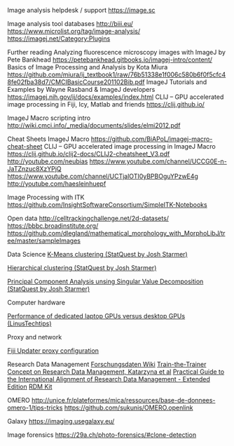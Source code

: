 Image analysis helpdesk / support
https://image.sc

Image analysis tool databases
http://biii.eu/
https://www.microlist.org/tag/image-analysis/
https://imagej.net/Category:Plugins

Further reading
Analyzing fluorescence microscopy images with ImageJ by Pete Bankhead
https://petebankhead.gitbooks.io/imagej-intro/content/
Basics of Image Processing and Analysis by Kota Miura
https://github.com/miura/ij_textbook1/raw/76b51338e1f006c580b6f0f5cfc48fe02fba38d7/CMCIBasicCourse201102Bib.pdf
ImageJ Tutorials and Examples by Wayne Rasband & ImageJ developers
https://imagej.nih.gov/ij/docs/examples/index.html
CLIJ – GPU accelerated image processing in Fiji, Icy, Matlab and friends
https://clij.github.io/ 

ImageJ Macro scripting intro
http://wiki.cmci.info/_media/documents/slides/elmi2012.pdf

Cheat Sheets
ImageJ Macro
https://github.com/BiAPoL/imagej-macro-cheat-sheet
CLIJ – GPU accelerated image processing in ImageJ Macro
https://clij.github.io/clij2-docs/CLIJ2-cheatsheet_V3.pdf
http://youtube.com/neubias
https://www.youtube.com/channel/UCCG0E-n-JaTZnzuc8XzYPjQ
https://www.youtube.com/channel/UCTjalOTI0yBPBOguYPzwE4g
http://youtube.com/haesleinhuepf

Image Processing with ITK
https://github.com/InsightSoftwareConsortium/SimpleITK-Notebooks

Open data
http://celltrackingchallenge.net/2d-datasets/
https://bbbc.broadinstitute.org/
https://github.com/dlegland/mathematical_morphology_with_MorphoLibJ/tree/master/sampleImages

Data Science
[K-Means clustering (StatQuest by Josh Starmer)](https://www.youtube.com/watch?v=4b5d3muPQmA)

[Hierarchical clustering (StatQuest by Josh Starmer)](https://www.youtube.com/watch?v=7xHsRkOdVwo)

[Principal Component Analysis unsing Singular Value Decomposition (StatQuest by Josh Starmer)](https://www.youtube.com/watch?v=FgakZw6K1QQ)

Computer hardware

[Performance of dedicated laptop GPUs versus desktop GPUs (LinusTechtips)](https://www.youtube.com/watch?v=z9fk9d6pry4)

Proxy and network

[Fiji Updater proxy configuration](https://forum.image.sc/t/fiji-updater-and-proxy-configuration/29365/2)

Research Data Management
[Forschungsdaten Wiki](https://www.forschungsdaten.org/index.php/Hauptseite)
[Train-the-Trainer Concept on Research Data Management, Katarzyna et al](https://zenodo.org/record/4071471#.YI-_x7UzZPZ)
[Practical Guide to the International Alignment of Research Data Management - Extended Edition](https://www.scienceeurope.org/our-resources/practical-guide-to-the-international-alignment-of-research-data-management/)
[RDM Kit](https://rdmkit.elixir-europe.org/)

OMERO
http://unice.fr/plateformes/mica/ressources/base-de-donnees-omero-1/tips-tricks
https://github.com/sukunis/OMERO.openlink

Galaxy
https://imaging.usegalaxy.eu/

Image forensics
https://29a.ch/photo-forensics/#clone-detection

